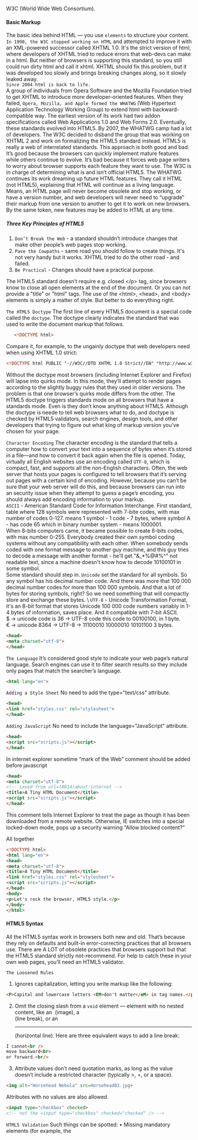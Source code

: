 W3C (World Wide Web Consortium).
#### Basic Markup
The basic idea behind HTML — you use `elements` to structure your content. \
`In 1998, the W3C stopped working on HTML` and attempted to improve it with an XML-powered successor called XHTML 1.0.
It's the strict version of html, where developers of XHTML tried to reduce errors that web-devs can make in a html.
But neither of browsers is supporting this standard, so you still could run dirty html and call it xhtml.
XHTML should fix this problem, but it was developed too slowly and brings breaking changes along, so it slowly leaked 
away. \
`Since 2004 html is back to life.` \
A group of individuals from Opera Software and the Mozilla Foundation tried to get XHTML to introduce more
developer-oriented features. When they failed, `Opera, Mozilla, and Apple formed the WHATWG` (Web Hypertext Application
Technology Working Group) to extend html with backward-compatible way.
The earliest version of its work had two addon specifications called Web Applications 1.0 and Web Forms 2.0.
Eventually, these standards evolved into HTML5.
By 2007, the WHATWG camp had a lot of developers. The W3C decided to disband the group that was working on XHTML 2 and
work on formalizing the HTML5 standard instead.
HTML5 is really a web of interrelated standards. This approach is both good and bad.
It’s good because the browsers can quickly implement mature features while others continue to evolve.
It’s bad because it forces web page writers to worry about browser supports each feature they want to use.
The W3C is in charge of determining what is and isn’t official HTML5.
The WHATWG continues its work dreaming up future HTML features. They call it HTML (not HTML5), explaining that HTML
will continue as a living language. Means, an HTML page will never become obsolete and stop working, or have a version
number, and web developers will never need to “upgrade” their markup from one version to another to get it to work
on new browsers. By the same token, new features may be added to HTML at any time.

##### Three Key Principles of HTML5
1. `Don’t Break the Web` - a standard shouldn’t introduce changes that make other people’s web pages stop working.
2. `Pave the Cowpaths` - same road you should follow to create things. It's not very handy but it works. XHTML tried to
    do the other road - and failed.
3. `Be Practical` - Changes should have a practical purpose.

The HTML5 standard doesn’t require e.g. closed &lt;/p&gt; tag, since browsers know to close all open elements at the end
of the document. Or you can not provide a "title" or "html" tags. The use of the &lt;html&gt;, &lt;head&gt;, and
&lt;body&gt; elements is simply a matter of style. But better to do everything right.

```The HTML5 Doctype```
The first line of every HTML5 document is a special code called the `doctype`. The doctype clearly indicates the standard
that was used to write the document markup that follows.
```html
   <!DOCTYPE html>
```
Compare it, for example, to the ungainly doctype that web developers need when using XHTML 1.0 strict:
```html
<!DOCTYPE html PUBLIC "-//W3C//DTD XHTML 1.0 Strict//EN" "http://www.w3.org/TR/xhtml1/DTD/xhtml1-strict.dtd">
```
Without the doctype most browsers (including Internet Explorer and Firefox) will lapse into quirks mode. In this mode,
they’ll attempt to render pages according to the slightly buggy rules that they used in older versions. The problem is 
that one browser’s quirks mode differs from the other.
The HTML5 doctype triggers standards mode on all browsers that have a standards mode. Even is they don’t know anything
about HTML5.
Although the doctype is neede to tell web browsers what to do, and doctype is checked by HTML5 validators, search
engines, design tools, and other developers that trying to figure out what king of markup version you’ve chosen for
your page.

```Character Encoding```
The character encoding is the standard that tells a computer how to convert your text into a sequence of bytes when
it’s stored in a file—and how to convert it back again when the file is opened. Today, virtually all English websites
use an encoding called `UTF-8`, which is compact, fast, and supports all the non-English characters.
Often, the web server that hosts your pages is configured to tell browsers that it’s serving out pages with a certain
kind of encoding. However, because you can’t be sure that your web server will do this, and because browsers can run
into an security issue when they attempt to guess a page’s encoding, you should always add encoding information to your
markup. \
`ASCII` - American Standard Code for Information Interchange. First standard, table where 128 symbols were represented
with 7-bite codes, with max number of codes 0-127. means 1 symbol - 1 code - 7 bytes, where symbol A - has code 65 which
in binary number system - means 1000001. \
When 8-bits computers came, it became possible to create 8-bits codes, with max number 0-255. Everybody created their own
symbol coding systems without any compatibility with each other. When somebody sends coded with one format message to 
another guy machine, and this guy tries to decode a message with another format - he'll get "&_*%$@$#%^" not readable 
text, since a machine doesn't know how to decode 10100101 in some symbol. \
Some standard should step in. `Unicode` set the standard for all symbols. So any symbol has his decimal number code. 
And there was more that 100 000 decimal number codes for more than 100 000 symbols. And that a lot of bytes for storing
symbols, right? So we need something that will compactly store and exchange these bytes. \ 
`UTF-8` - Unicode Transformation Format, it's an 8-bit format that stores Unicode 100 000 code numbers variably in 1-4
bytes of information, saves place. And it compatible with 7-bit ASCII. \
$ -> unicode code is 36 -> UTF-8 code this code to 00100100, in 1 byte. \
€ -> unicode 8364 -> UTF-8 -> 11100010 10000010 10101100 3 bytes.
```html
<head>
<meta charset="utf-8">
</head>
```

```The Language```
It’s considered good style to indicate your web page’s natural language.
Search engines can use it to filter search results so they include only pages that match the searcher’s language.
```html
<html lang="en">
```

```Adding a Style Sheet```
No need to add the type="text/css" attribute.
```html
<head>
<link href="styles.css" rel="stylesheet">
</head>
```

```Adding JavaScript```
No need to include the language="JavaScript" attribute.
```html
<head>
<script src="scripts.js"></script>
</head>
```
In internet explorer sometime “mark of the Web” comment should be added before javascript
```html
<head>
<meta charset="utf-8">
<!-- saved from url=(0014)about:internet -->
<title>A Tiny HTML Document</title>
<script src="scripts.js"></script>
</head>
```  
This comment tells Internet Explorer to treat the page as though it has been downloaded from a remote website.
Otherwise, IE switches into a special locked-down mode, pops up a security warning “Allow blocked content?”

All together
```html
<!DOCTYPE html>
<html lang="en">
<head>
<meta charset="utf-8">
<title>A Tiny HTML Document</title>
<link href="styles.css" rel="stylesheet">
<script src="scripts.js"></script>
</head>
<body>
<p>Let's rock the browser, HTML5 style.</p>
</body>
</html>
```

#### HTML5 Syntax
All the HTML5 syntax work in browsers both new and old. That’s because they rely on defaults and built-in
error-correcting practices that all browsers use.
There are A LOT of obsolete practices that browsers support but that the HTML5 standard strictly not-recommend. For
help to catch these in your own web pages, you’ll need an HTML5 validator.

`The Loosened Rules`
1. Ignores capitalization, letting you write markup like the following:
```html
<P>Capital and lowercase letters <EM>don't matter</eM> in tag names.</p>.
```
2. Omit the closing slash from a `void` element — element with no nested content, like an
<img> (image), a <br> (line break), or an <hr> (horizontal line). Here are three equivalent ways to add a line break:
```html
I cannot<br />
move backward<br>
or forward.<br/>
```
3. Attribute values don’t need quotation marks, as long as the value doesn’t include a restricted character (typically >,
 =, or a space). 
```html
<img alt="Horsehead Nebula" src=Horsehead01.jpg>
```
Attributes with no values are also allowed.
```html
<input type="checkbox" checked>
<!-- not the <input type="checkbox" checked="checked" /> -->
```
`HTML5 Validation`
Such things can be spotted:
•  Missing mandatory elements (for example, the <title> element)
•  A start tag without a matching end tag
•  Incorrectly nested tags
•  Tags with missing attributes (for example, an <img> element without the src attribute)
•  Elements or content in the wrong place (for example, text that’s placed directly in the <head> section)
There is [online validator](http://validator.w3.org/#validate_by_input)

`The Return of XHTML`
To enforce usage of XHTML in HTML5 you need to use XHTML5 - HTML5 with the XML-based restrictions slapped on top. 
[XHTML5 validator](http://validator.w3.org/nu/) Files ending .xhtml or .xht.
```html
<!DOCTYPE html>
<!--Here is XHTML5 close every element, make sure you use lowercase tags, and so on -->
<html lang="en" xmlns="http://www.w3.org/1999/xhtml">
    <head>
        <meta charset="utf-8"/>
        <title>A Tiny HTML Document</title>
        <link href="styles.css" rel="stylesheet"/>
        <script src="scripts.js"></script>
    </head>
    <body>
        <p>Let's rock the browser, XHTML5 style.</p>
    </body>
</html>
```
But browsers will still process this XHTML5 as a html document, no extra rules applied. If you want to go XHTML5 all
the way, you need to configure your web server to serve your page with the MIME type application/xhtml+xml or
application/xml, instead of the standard text/html. Be warned that this change will prevent your page from being
displayed by any version of Internet Explorer before IE 9. \
Browsers that do support XHTML5 deal with it differently from ordinary HTML5. They attempt to process the page as
an XML document, and if that process fails they give up on the rest of the document. So basically XHTML5 isn’t worth it.

##### HTML5’s Element Family
Some elements were added, extended, some of them are not welcome by any decent HTML5 validator.
```html
<big>, <center>, <font>, <tt>, <strike>, <iframe>, <acronym> (use <abbr> ), <applet> (<object> is preferred).
<b> same as <strong>, <i> italic same as <em> emphasis.
```
•  Use &lt;strong&gt; for text that has strong importance. This is text that needs to stand out from its surroundings.
•  Use &lt;b&gt; for text that should be presented in bold but doesn’t have greater importance. This could include keywords,
 product names, and anything else that would be bold in print.
•  Use &lt;em&gt; for text that has emphatic stress—in other words, text that would have a different inflection if read out loud.
•  Use &lt;i&gt; for text that should be presented in italics but doesn’t have extra emphasis. This could include foreign 
words, technical terms, and anything else that you’d set in italics in print.
```html
<strong>Breaking news!</strong> There's a sale on <i>leche quemada</i> candy at the <b>El Azul</b> restaurant.
 Don't delay, because when the last candy is gone, it's <em>gone</em>.
```
Some elements changed:
Before HTML5 allowed holding text and image, now it allows anything and everything, which means it’s perfectly 
acceptable to stuff entire paragraphs in there, along with lists, images, and so on.

Some elements standardized:
&lt;embed&gt;, &lt;wbr&gt; to browser know where you can break a word (opposite to &lt;nobr&gt; which is obsolete, better use
 nowrap in css).

##### Using HTML5 Today
HTML5 features won't work at IE browsers before IE10. Some things will help you: warn your user, make a polyfill or
silently fallback to some different implementation. 
To check either you can or not use some feature:
[Can I use](http://caniuse.com)
[Browser usage statistic](http://gs.statcounter.com)
[To warn your user.](http://modernizr.com)
[Polyfills](https://github.com/Modernizr/Modernizr/wiki/HTML5-Cross-browser-Polyfills)

#### Structuring Pages with Semantic Elements
Web developers use the same set of elements to build today’s modern sites that they used to build 10 years ago.
Humble < div > (division) — is the cornerstone of nearly every modern web page. \
Using < div > elements, you can slice an HTML document into headers, side panels, navigation bars, etc. Add different CSS
formatting, turn these sections into bordered boxes or shaded columns, and place each one exactly where it belongs.
This < div >-and-style technique is straightforward, powerful, and flexible, but it’s not transparent.

##### Introducing the Semantic Elements
To improve the structure of your web pages, you need HTML5’s semantic elements. \
These elements give extra meaning to the content they hold. For example, the new < time > element flags for some date
or time in your web page, it doesn't have any build-in formatting, and browser doesn't even care about it, but with css
you can add all date elements some style, which is convenient.
```html
Registration begins on <time>2014-11-25</time>.
```
There are other semantic like < nav > element identifies a set of navigation link or < footer > element wraps the footer,
and so on. \
Why to use elements that don't do anything at all: \
•  `Easier editing and maintenance`. Better understanding of the overall layout, various sections without look at css.
Structural information in the markup. Easier when you need to edit the page months later, and someone else to revise it. \
•  `Accessibility`. Modern web design should be accessible, pages that people can navigate using screen readers and
other assistive tools. \
•  `Search-engine optimization` Search engines like Google use powerful search bots—automated programs that crawl the
Web and fetch every page they can to scan your content and index it in their search databases. The better Google 
understands your site, the better the chance that it can match a web searcher’s query to your content, and the better
the chance that your website will turn up in someone’s search results. Search bots check for some of HTML5’s semantic
elements to collect more information about the pages they’re indexing. \
•  `Future features.` New browsers and web editing tools are sure to take advantage of semantic elements. For quick 
navigation and so on.

##### Retrofitting a Traditional HTML Page
In a well-written, traditional HTML page, most of the work is farmed out to the style sheet using the < div > and 
< span > containers. The < span > lets you format snippets of text inside another element. The < div > allows you to
format entire sections of content, and it establishes the overall structure of the page. \
Page has structure: Header box, Firs-level heading, By line, Lead-in, Second-level heading, Footer.
 
`Page Structure with HTML5`
The < div > is a cornerstone, but it is faceless. It doesn’t provide any information about the page.
When you (or a browser, or a design tool, or a screen reader, or a search bot) come across a < div >, you don’t know
the purpose of that section. \
To improve this situation in HTML5, you can replace some of your < div > elements with more descriptive semantic
elements. The semantic elements behave exactly like < div > elements: They group a block of markup, they don’t do
anything on their own, and they give you a styling hook that lets you apply formatting. So you can easily change
< div class="Header" > to < header class="Header" >. Nothing will change, but it looks redundant. So better to change
css sheet and make it just < header >. < article > is other nice tag, for search engines it's like a non-existing 
"content" tag.

`Adding a Figure with <figure>`
The HTML5 specification suggests that you think of them much like figures in a book, meaning a picture that’s separate
from the text, yet referred to in the text. Not just regular image. Generally, you let figures float, means you put them
in the nearest convenient spot alongside your text, rather than lock them in place next to a specific word or element.
The difference with faceless < div > that your figure markup is now perfectly clear. < figcaption > isn’t limited to
text — you can use any HTML elements that make sense. Other possibilities include links and tiny icons. Also figcaption
can substitute the alt="" attribute for img. 

`Adding a Sidebar with <aside>`
The new < aside > element represents content that is some kind related to the text that surrounds it. \
e.g. you can use an < aside > to introduce a related topic or to expand on a point that’s raised in the main document.
for a block of ads, some related content links, or quote.

`Browser Compatibility for the Semantic Elements`
To support semantic tags, browser simply needs to treat them like an ordinary < div > element.
When a browser meets an element it doesn’t recognize, it treats it as an inline element.
But most of HTML5’s semantic elements (except <time> and couple more) are block elements, which means the browser is 
supposed to render them on a separate line, with a little of space between them and the preceding and following
elements. \
But if browser, which knows nothing about new HTML5 blocks element will smash them together as inline elements. Which is
why we need to explain to the browser that these are block elements:
```html
article, aside, figure, figcaption, footer, header, main, nav, section, summary {
    display: block;
}
``` 
This style sheet rule won’t take effect for browsers that already recognize HTML5, because the display property is
already set to block. And it won’t affect any style rules you already use to format these elements.

`Using the HTML5 Shiv`
Previous hack is for most browsers. This one for IE 8 and older.
Old versions of IE introduce a second challenge: They refuse to apply style sheet formatting to elements they don’t
recognize. You can trick IE into recognizing a foreign element by registering it with a JavaScript command.
For example, here’s a script block that gives IE the ability to recognize and style the < header > element:
```html
<script>
    document.createElement('header')
</script>
```
So you can find a patch for html5 elements somewhere online or do it by yourself. Modernizr - has this fix in it.

`Designing a Site with the Semantic Elements`
Header \
Pages can have more than one < header > element and often will, even though these headers play different roles on the
page. 
```html
<header class="SiteHeader">
    <img src="media/site_logo.png" alt="Apocalypse Today">
    <h1 style="display:none">Apocalypse Today</h1>
</header>
```
What’s the point of adding a heading that you can’t see?
 - First, all <header> elements require some level of heading inside, just to satisfy the rules of HTML5.
 - This design makes the page more accessible for people who are navigating it with screen readers. 
 - It establishes a heading structure that you can use in the rest of the page. That’s a fancy way of saying that if 
you start with an < h1 > for your website header, you may decide to use < h2 > elements to title the other sections of
the page (like “Articles” and “About Us” in the sidebar).

##### Navigation Links with <nav>
In a traditional HTML website, some side block with navigation or ads you’d wrap in a < div >. In HTML5, you almost 
always rely on < aside > and < nav >. \
The < aside > element can be used to mark up a piece of related content, quotes or, for create an entirely separate
section of the page—one that’s offset from the main flow.
The < nav > element wraps a block of links, that point to topics on the page, or to other pages. Most pages will have
multiple < nav > sections in them. Not all links need a < nav > section, it’s generally reserved for the largest section.

Also, good one is < section > element, more specific than a < div > — it’s suitable for any block of content that starts
with a heading.

##### Deeper into Sections
If you have a titled block of content, and the other semantic elements aren’t appropriate, then the < section > element
is generally a better choice than < div >.
So what goes in a typical section:
•  Small content blocks, displayed alongside the main page, like the “About Us” paragraph in the apocalyptic website.
•  Self-contained content, can’t really be described as an article, like a customer billing record or a product listing.
•  Groups of content — for example, a collection of articles on a news site.
•  A portion of a longer document. e.g. Sometimes you’ll use sections in this way to ensure a correct outline for your
document.

##### Collapsible Boxes with <details> and <summary>
The idea is that you wrap your collapsible section in a < details > element and wrap the heading inside in a < summary >
element.
```html
<details>
    <summary>Section #1</summary>
    <p>If you can see this content, the section is expanded</p>
</details>
```